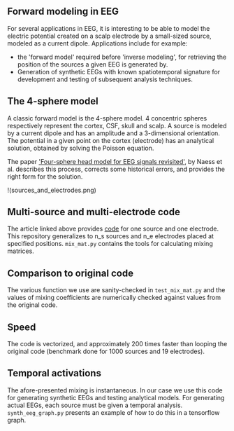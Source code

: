 ## Forward modeling in EEG

For several applications in EEG, it is interesting to be able to model the electric potential created on a scalp electrode by a small-sized source, modeled as a current dipole. Applications include for example:

* the 'forward model' required before 'inverse modeling', for retrieving the position of the sources a given EEG is generated by. 
* Generation of synthetic EEGs with known spatiotemporal signature for development and testing of subsequent analysis techniques. 

## The 4-sphere model

A classic forward model is the 4-sphere model. 4 concentric spheres respectively represent the cortex, CSF, skull and scalp. A source is modeled by a current dipole and has an amplitude and a 3-dimensional orientation. The potential in a given point on the cortex (electrode) has an analytical solution, obtained by solving the Poisson equation. 

The paper ['Four-sphere head model for EEG signals revisited'](https://www.biorxiv.org/content/biorxiv/early/2017/04/06/124875.full.pdf), by Naess et al. describes this process, corrects some historical errors, and provides the right form for the solution. 

!(sources_and_electrodes.png)

## Multi-source and multi-electrode code

The article linked above provides [code](https://github.com/Neuroinflab/fourspheremodel) for one source and one electrode. This repository generalizes to n_s sources and n_e electrodes placed at specified positions. `mix_mat.py` contains the tools for calculating mixing matrices. 

## Comparison to original code

The various function we use are sanity-checked in `test_mix_mat.py` and the values of mixing coefficients are numerically checked against values from the original code. 

## Speed

The code is vectorized, and approximately 200 times faster than looping the original code (benchmark done for 1000 sources and 19 electrodes). 

## Temporal activations

The afore-presented mixing is instantaneous. In our case we use this code for generating synthetic EEGs and testing analytical models. For generating actual EEGs, each source must be given a temporal analysis. `synth_eeg_graph.py` presents an example of how to do this in a tensorflow graph. 
